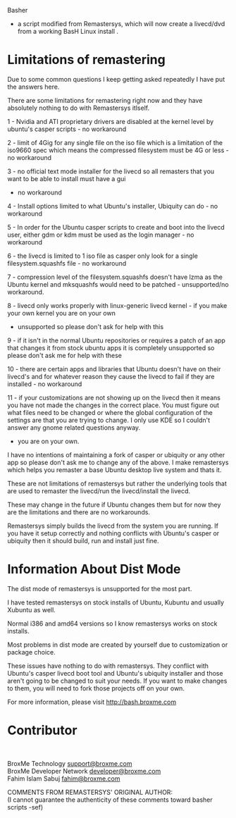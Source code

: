 Basher

- a script modified from Remastersys, which will now create a livecd/dvd 
from a working BasH Linux install .



Limitations of remastering
========================== 

Due to some common questions I keep getting asked repeatedly I have put the answers here.

There are some limitations for remastering right now and they have absolutely nothing to do with Remastersys itlself.

1 - Nvidia and ATI proprietary drivers are disabled at the kernel level by ubuntu's casper scripts - no workaround

2 - limit of 4Gig for any single file on the iso file which is a limitation of the iso9660 spec which means the 
compressed filesystem must be 4G or less - no workaround

3 - no official text mode installer for the livecd so all remasters that you want to be able to install must have a gui
- no workaround

4 - Install options limited to what Ubuntu's installer, Ubiquity can do - no workaround

5 - In order for the Ubuntu casper scripts to create and boot into the livecd user, either gdm or kdm must be used
as the login manager - no workaround

6 - the livecd is limited to 1 iso file as casper only look for a single filesystem.squashfs file - no workaround

7 - compression level of the filesystem.squashfs doesn't have lzma as the Ubuntu kernel and mksquashfs would need
to be patched - unsupported/no workaround.

8 - livecd only works properly with linux-generic livecd kernel - if you make your own kernel you are on your own
- unsupported so please don't ask for help with this

9 - if it isn't in the normal Ubuntu repositories or requires a patch of an app that changes it from stock ubuntu apps
it is completely unsupported so please don't ask me for help with these

10 - there are certain apps and libraries that Ubuntu doesn't have on their livecd's and for whatever reason they
cause the livecd to fail if they are installed - no workaround

11 - if your customizations are not showing up on the livecd then it means you have not made the changes in the
correct place.  You must figure out what files need to be changed or where the global configuration of the settings
are that you are trying to change.  I only use KDE so I couldn't answer any gnome related questions anyway.
- you are on your own.

I have no intentions of maintaining a fork of casper or ubiquity or any other app so please don't ask me to change
any of the above.  I make remastersys which helps you remaster a base Ubuntu desktop live system and thats it.

These are not limitations of remastersys but rather the underlying tools that are used to remaster the
livecd/run the livecd/install the livecd.

These may change in the future if Ubuntu changes them but for now they are the limitations and there are no workarounds.

Remastersys simply builds the livecd from the system you are running.  If you have it setup correctly and
nothing conflicts with Ubuntu's casper or ubiquity then it should build, run and install just fine.

 
Information About Dist Mode
===========================

The dist mode of remastersys is unsupported for the most part.

I have tested remastersys on stock installs of Ubuntu, Kubuntu and usually Xubuntu as well.

Normal i386 and amd64 versions so I know remastersys works on stock installs.

Most problems in dist mode are created by yourself due to customization or package choice.

These issues have nothing to do with remastersys.
They conflict with Ubuntu's casper livecd boot tool and Ubuntu's ubiquity installer and those aren't
going to be changed to suit your needs.  If you want to make changes to them, you will need to fork
those projects off on your own.


For more information, please visit http://bash.broxme.com
<br >
<h1>Contributor </h1>
<br >

BroxMe Technology <support@broxme.com>
<br >
BroxMe Developer Network  <developer@broxme.com>
<br >
Fahim Islam Sabuj  <fahim@broxme.com>
<br >

COMMENTS FROM REMASTERSYS' ORIGINAL AUTHOR:<br >
(I cannot guarantee the authenticity of these comments toward basher scripts -sef)

